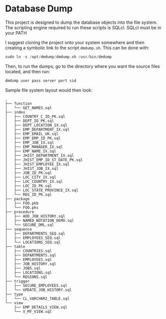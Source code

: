 # Database Dump

This project is designed to dump the database objects into the file system. The scripting engine required to run these scripts is SQLcl. SQLcl must be in your PATH

I suggest cloning the project onto your system somewhere and then creating a symbolic link to the script `dmdump.sh`. This can be done with:

```sql
sudo ln -s /opt/dmdump/dmdump.sh /usr/bin/dmdump
```

Then, to run the dumps, go to the directory where you want the source files located, and then run:

```bash
dmdump user pass server port sid
```

Sample file system layout would then look:

```
.
├── function
│   └── GET_NAMES.sql
├── index
│   ├── COUNTRY_C_ID_PK.sql
│   ├── DEPT_ID_PK.sql
│   ├── DEPT_LOCATION_IX.sql
│   ├── EMP_DEPARTMENT_IX.sql
│   ├── EMP_EMAIL_UK.sql
│   ├── EMP_EMP_ID_PK.sql
│   ├── EMP_JOB_IX.sql
│   ├── EMP_MANAGER_IX.sql
│   ├── EMP_NAME_IX.sql
│   ├── JHIST_DEPARTMENT_IX.sql
│   ├── JHIST_EMP_ID_ST_DATE_PK.sql
│   ├── JHIST_EMPLOYEE_IX.sql
│   ├── JHIST_JOB_IX.sql
│   ├── JOB_ID_PK.sql
│   ├── LOC_CITY_IX.sql
│   ├── LOC_COUNTRY_IX.sql
│   ├── LOC_ID_PK.sql
│   ├── LOC_STATE_PROVINCE_IX.sql
│   └── REG_ID_PK.sql
├── package
│   ├── FOO.pkb
│   └── FOO.pks
├── procedure
│   ├── ADD_JOB_HISTORY.sql
│   ├── NAMED_NOTATION_DEMO.sql
│   └── SECURE_DML.sql
├── sequence
│   ├── DEPARTMENTS_SEQ.sql
│   ├── EMPLOYEES_SEQ.sql
│   └── LOCATIONS_SEQ.sql
├── table
│   ├── COUNTRIES.sql
│   ├── DEPARTMENTS.sql
│   ├── EMPLOYEES.sql
│   ├── JOB_HISTORY.sql
│   ├── JOBS.sql
│   ├── LOCATIONS.sql
│   └── REGIONS.sql
├── trigger
│   ├── SECURE_EMPLOYEES.sql
│   └── UPDATE_JOB_HISTORY.sql
├── type
│   └── CL_VARCHAR2_TABLE.sql
└── view
    ├── EMP_DETAILS_VIEW.sql
    └── V_MY_VIEW.sql
```
